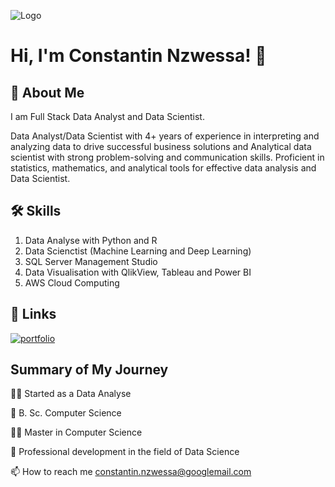 
![Logo](https://github-readme-stats.vercel.app/api?username=Consti23&&show_icons=true&title_color=ffffff&icon_color=bb2acf&text_color=daf7dc&bg_color=151515)




# Hi, I'm Constantin Nzwessa! 👋


## 🚀 About Me
I am Full Stack Data Analyst and Data Scientist.

Data Analyst/Data Scientist with 4+ years of experience in interpreting and analyzing data to drive successful business solutions and Analytical data scientist with strong problem-solving and communication skills. Proficient in statistics, mathematics, and analytical tools for effective data analysis and Data Scientist.


## 🛠 Skills
1. Data Analyse with Python and R
2. Data Scienctist (Machine Learning and Deep Learning)
3. SQL Server Management Studio
4. Data Visualisation with QlikView, Tableau and Power BI
5. AWS Cloud Computing

## 🔗 Links
[![portfolio](https://img.shields.io/badge/my_portfolio-000?style=for-the-badge&logo=ko-fi&logoColor=white)](https://www.xing.com/profile/Constantin_Nzwessa2/cv)



## Summary of My Journey
👩‍💻 Started as a Data Analyse

🧠 B. Sc. Computer Science

👯‍♀️ Master in Computer Science

🤔 Professional development in the field of Data Science

📫 How to reach me constantin.nzwessa@googlemail.com


